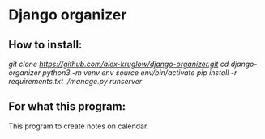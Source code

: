 Django organizer
=======
How to install:
-----------
_git clone https://github.com/alex-kruglow/django-organizer.git_
_cd django-organizer_
_python3 -m venv env_
_source env/bin/activate_
_pip install -r requirements.txt_
_./manage.py runserver_

For what this program:
-----------
This program to create notes on calendar.
